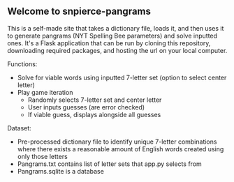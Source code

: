## Welcome to snpierce-pangrams

This is a self-made site that takes a dictionary file, loads it, and then uses it to generate pangrams (NYT Spelling Bee parameters) and solve inputted ones. It's a Flask application that can be run by cloning this repository, downloading required packages, and hosting the url on your local computer.

Functions:
- Solve for viable words using inputted 7-letter set (option to select center letter)
- Play game iteration
    - Randomly selects 7-letter set and center letter
    - User inputs guesses (are error checked)
    - If viable guess, displays alongside all guesses

Dataset:
- Pre-processed dictionary file to identify unique 7-letter combinations where there exists a reasonable amount of English words created using only those letters
- Pangrams.txt contains list of letter sets that app.py selects from
- Pangrams.sqlite is a database
